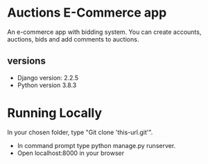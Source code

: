 # Auctions E-Commerce app

An e-commerce app with bidding system. You can create accounts, auctions, bids and add comments to auctions.

## versions

- Django version: 2.2.5
- Python version 3.8.3

# Running Locally

In your chosen folder, type "Git clone 'this-url.git'".

- In command prompt type python manage.py runserver.
- Open localhost:8000 in your browser
